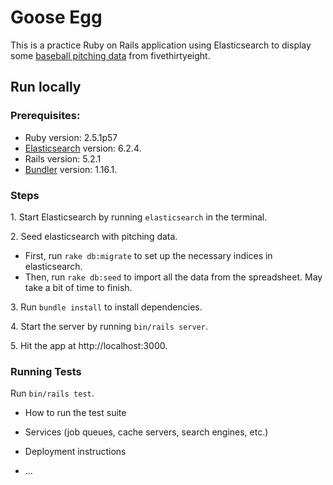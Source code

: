 # Goose Egg

This is a practice Ruby on Rails application using Elasticsearch to display some [baseball pitching data](https://github.com/fivethirtyeight/data/tree/master/goose) from fivethirtyeight.

## Run locally

### Prerequisites:

* Ruby version: 2.5.1p57
* [Elasticsearch](https://www.elastic.co/downloads/elasticsearch) version: 6.2.4.
* Rails version: 5.2.1
* [Bundler](https://bundler.io/v1.16/#getting-started) version: 1.16.1.

### Steps

1\. Start Elasticsearch by running `elasticsearch` in the terminal.

2\. Seed elasticsearch with pitching data. 

* First, run `rake db:migrate` to set up the necessary indices in elasticsearch. 
* Then, run `rake db:seed` to import all the data from the spreadsheet. May take a bit of time to finish.

3\. Run `bundle install` to install dependencies.

4\. Start the server by running `bin/rails server`.

5\. Hit the app at http://localhost:3000.

### Running Tests

Run `bin/rails test`.

* How to run the test suite

* Services (job queues, cache servers, search engines, etc.)

* Deployment instructions

* ...
